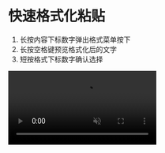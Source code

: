 # 快速格式化粘贴

1. 长按内容下标数字弹出格式菜单按下
2. 长按空格键预览格式化后的文字
3. 短按格式下标数字确认选择

<video autoplay muted loop>
    <source src="/videos/quickmenu-format.mp4" type="video/mp4">
    <iframe src="/videos/quickmenu-format.mp4" scrolling="no" border="0" frameborder="0" allow="autoplay; encrypted-media" allowfullscreen></iframe>
</video>